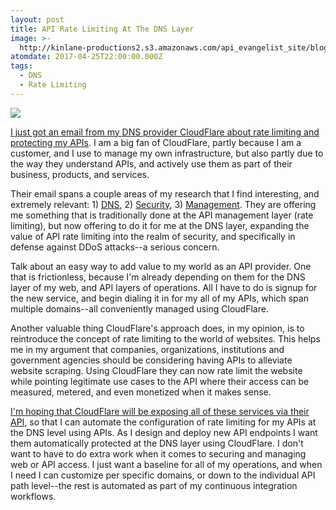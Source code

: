 ```yaml
---
layout: post
title: API Rate Limiting At The DNS Layer
image: >-
  http://kinlane-productions2.s3.amazonaws.com/api_evangelist_site/blog/api_rate_limiting_at_dns_layer_cloudflare.png
atomdate: 2017-04-25T22:00:00.000Z
tags:
  - DNS
  - Rate Limiting
---
```

[![](http://kinlane-productions2.s3.amazonaws.com/api_evangelist_site/blog/api_rate_limiting_at_dns_layer_cloudflare.png)](https://www.cloudflare.com/rate-limiting/)

[I just got an email from my DNS provider CloudFlare about rate limiting and protecting my APIs](https://www.cloudflare.com/rate-limiting/). I am a big fan of CloudFlare, partly because I am a customer, and I use to manage my own infrastructure, but also partly due to the way they understand APIs, and actively use them as part of their business, products, and services.

Their email spans a couple areas of my research that I find interesting, and extremely relevant: 1) [DNS](http://dns.apievangelist.com), 2) [Security](http://security.apievangelist.com), 3) [Management](http://management.apievangelist.com). They are offering me something that is traditionally done at the API management layer (rate limiting), but now offering to do it for me at the DNS layer, expanding the value of API rate limiting into the realm of security, and specifically in defense against DDoS attacks--a serious concern.

Talk about an easy way to add value to my world as an API provider. One that is frictionless, because I'm already depending on them for the DNS layer of my web, and API layers of operations. All I have to do is signup for the new service, and begin dialing it in for my all of my APIs, which span multiple domains--all conveniently managed using CloudFlare.

Another valuable thing CloudFlare's approach does, in my opinion, is to reintroduce the concept of rate limiting to the world of websites. This helps me in my argument that companies, organizations, institutions and government agencies should be considering having APIs to alleviate website scraping. Using CloudFlare they can now rate limit the website while pointing legitimate use cases to the API where their access can be measured, metered, and even monetized when it makes sense.

[I'm hoping that CloudFlare will be exposing all of these services via their API](https://api.cloudflare.com/), so that I can automate the configuration of rate limiting for my APIs at the DNS level using APIs. As I design and deploy new API endpoints I want them automatically protected at the DNS layer using CloudFlare. I don't want to have to do extra work when it comes to securing and managing web or API access. I just want a baseline for all of my operations, and when I need I can customize per specific domains, or down to the individual API path level--the rest is automated as part of my continuous integration workflows.